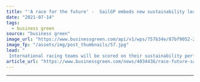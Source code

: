 ```yaml
---
title: "'A race for the future' -  SailGP embeds new sustainability league into global sailing competition"
date: "2021-07-14"
tags: 
  - business green
source: "business green"
image_url: "https://www.businessgreen.com/api/v1/wps/757b34e/87bf9052-2c8a-4a9f-8326-2eb1999fc0a4/6/TL203895-1-185x114.jpg"
image_fp: "/assets/img/post_thumbnails/57.jpg"
lead: "
 International racing teams will be scored on their sustainability performance as they participate in global sailing competition, sport body reveals ..."
article_url: "https://www.businessgreen.com/news/4034436/race-future-sailgp-embeds-sustainability-league-global-sailing-competition"
---
```


---
